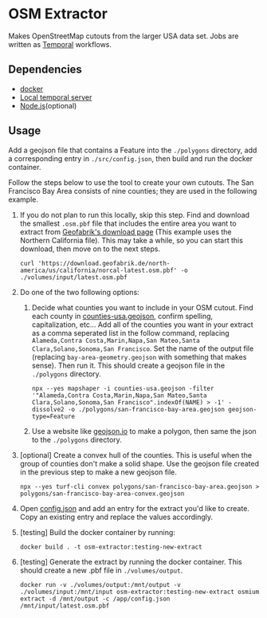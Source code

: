 # OSM Extractor

Makes OpenStreetMap cutouts from the larger USA data set. Jobs are written as [Temporal](https://docs.temporal.io/) workflows.

## Dependencies

* [docker](https://www.docker.com/)
* [Local temporal server](https://docs.temporal.io/develop/typescript/core-application#run-a-development-server)
* [Node.js](https://nodejs.org/)(optional)

## Usage

Add a geojson file that contains a Feature into the `./polygons` directory, add a corresponding entry in `./src/config.json`, then build and run the docker container.

Follow the steps below to use the tool to create your own cutouts. The San Francisco Bay Area consists of nine counties; they are used in the following example.

1. If you do not plan to run this locally, skip this step. Find and download the smallest `.osm.pbf` file that includes the entire area you want to extract from [Geofabrik's download page](https://download.geofabrik.de/north-america/us.html) (This example uses the Northern California file). This may take a while, so you can start this download, then move on to the next steps. 
    ```
    curl 'https://download.geofabrik.de/north-america/us/california/norcal-latest.osm.pbf' -o ./volumes/input/latest.osm.pbf
    ```
2. Do one of the two following options:
    1. Decide what counties you want to include in your OSM cutout. Find each county in [counties-usa.geojson](counties-usa.geojson), confirm spelling, capitalization, etc... Add all of the counties you want in your extract as a comma seperated list in the follow command, replacing `Alameda,Contra Costa,Marin,Napa,San Mateo,Santa Clara,Solano,Sonoma,San Francisco`. Set the name of the output file (replacing `bay-area-geometry.geojson` with something that makes sense). Then run it. This should create a geojson file in the `./polygons` directory. 
        ```
        npx --yes mapshaper -i counties-usa.geojson -filter '"Alameda,Contra Costa,Marin,Napa,San Mateo,Santa Clara,Solano,Sonoma,San Francisco".indexOf(NAME) > -1' -dissolve2 -o ./polygons/san-francisco-bay-area.geojson geojson-type=Feature
        ```

    2. Use a website like [geojson.io](https://geojson.io/) to make a polygon, then same the json to the `./polygons` directory. 

3. [optional] Create a convex hull of the counties. This is useful when the group of counties don't make a solid shape. Use the geojson file created in the previous step to make a new geojson file. 
    ```
    npx --yes turf-cli convex polygons/san-francisco-bay-area.geojson > polygons/san-francisco-bay-area-convex.geojson
    ```

4. Open [config.json](config.json) and add an entry for the extract you'd like to create. Copy an existing entry and replace the values accordingly.
5. [testing] Build the docker container by running:
    ```
    docker build . -t osm-extractor:testing-new-extract
    ```
6. [testing] Generate the extract by running the docker container. This should create a new .pbf file in `./volumes/output`.
    ```
    docker run -v ./volumes/output:/mnt/output -v ./volumes/input:/mnt/input osm-extractor:testing-new-extract osmium extract -d /mnt/output -c /app/config.json /mnt/input/latest.osm.pbf
    ```
